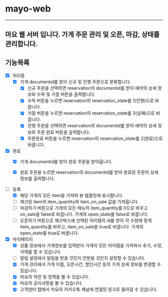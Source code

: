 # mayo-web

---
마요 웹 서버 입니다.
가게 주문 관리 및 오픈, 마감, 상태를 관리합니다.
---

## 기능목록

- [x] 처리중
    - [x] 가게 documentid를 받아 신규 및 진행 주문으로 분류합니다.
        - [x] 신규 주문을 선택하면 reservation의 documentid를 받아 에약의 상세 정보와 수락 및 거절 버튼을 출력합니다.
        - [x] 수락 버튼을 누르면 reservation의 reservation_state를 1(진행)으로 바꿉니다.
        - [x] 거절 버튼을 누르면 reservation의 reservation_state를 3(실패)으로 바꿉니다.
        - [x] 진행 주문을 선택하면 reservation의 documentid를 받아 에약의 상세 정보와 주문 완료 버튼을 출력합니다.
        - [x] 주문완료 버튼을 누르면 reservation의 reservation_state를 2(완료)으로 바꿉니다.

- [x] 완료
    - [x] 가게 documentid를 받아 완료 주문을 받아옵니다.
    - [x] 완료 주문을 누르면 reservation의 documentid를 받아 완료된 주문의 상세 정보를 출력합니다.


- [ ] 등록
    - [x] 해당 가게의 모든 item을 가져와 뷰 템플릿에 표시합니다.
    - [ ] 체크된 item의 item_quantity와 item_on_sale 값을 가져옵니다.
    - [ ] 마감하기 버튼으로 가게의 모든 메뉴의 item_quantity를 0으로 바꾸고 on_sale을 false로 바꿉니다. 가게의 open_state를 false로 바꿉니다.
    - [ ] 오픈하기 버튼으로 체크박스에 선택된 아이템의 id를 받아 각 수량에 맞게 item_quantity를 바꾸고, item_on_sale을 true로 바꿉니다. 가게의 open_state를 true로 바꿉니다.

- [x] 마이페이지
    - [x] 상품 정보에서 가게정보를 입력받아 가게의 모든 아이템을 가져와서 추가, 수정, 삭제를 할 수 있습니다.
    - [ ] 알림 설정에서 알림을 받을 것인지 안받을 것인지 설정할 수 있습니다.
    - [x] 가게 관리에서 가게 이름, 오픈시간, 할인시간 등의 가게 상세 정보를 변경할 수 있습니다.
    - [x] 마요의 약관 및 정책을 볼 수 있습니다.
    - [x] 마요의 공지사항을 볼 수 있습니다.
    - [x] 고객센터 탭에서 마요의 카카오톡 채널에 연결된 링크로 들어갈 수 있습니다.
